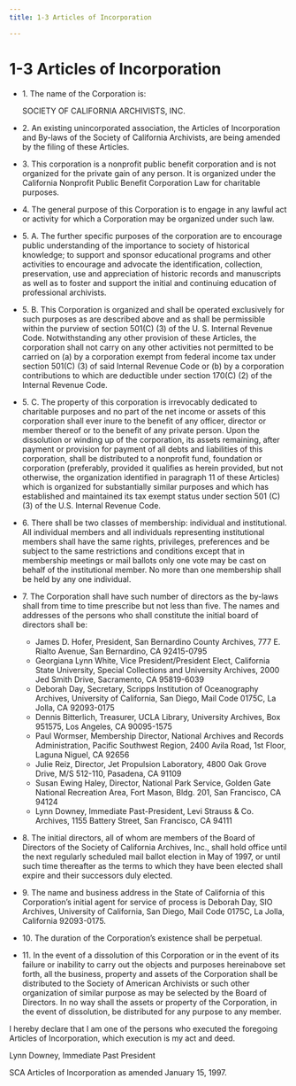 ```yaml
---
title: 1-3 Articles of Incorporation

---
```


# 1-3 Articles of Incorporation

- 1\. The name of the Corporation is:

     SOCIETY OF CALIFORNIA ARCHIVISTS, INC.

- 2\. An existing unincorporated association, the Articles of Incorporation and By-laws of the Society of California Archivists, are being amended by the filing of these Articles.

- 3\. This corporation is a nonprofit public benefit corporation and is not organized for the private gain of any person. It is organized under the California Nonprofit Public Benefit Corporation Law for charitable purposes.

- 4\. The general purpose of this Corporation is to engage in any lawful act or activity for which a Corporation may be organized under such law.

- 5\. A. The further specific purposes of the corporation are to encourage public understanding of the importance to society of historical knowledge; to support and sponsor educational programs and other activities to encourage and advocate the identification, collection, preservation, use and appreciation of historic records and manuscripts as well as to foster and support the initial and continuing education of professional archivists.

- 5\. B. This Corporation is organized and shall be operated exclusively for such purposes as are described above and as shall be permissible within the purview of section 501(C) (3) of the U. S. Internal Revenue Code. Notwithstanding any other provision of these Articles, the corporation shall not carry on any other activities not permitted to be carried on (a) by a corporation exempt from federal income tax under section 501(C) (3) of said Internal Revenue Code or (b) by a corporation contributions to which are deductible under section 170(C) (2) of the Internal Revenue Code.

- 5\. C. The property of this corporation is irrevocably dedicated to charitable purposes and no part of the net income or assets of this corporation shall ever inure to the benefit of any officer, director or member thereof or to the benefit of any private person. Upon the dissolution or winding up of the corporation, its assets remaining, after payment or provision for payment of all debts and liabilities of this corporation, shall be distributed to a nonprofit fund, foundation or corporation (preferably, provided it qualifies as herein provided, but not otherwise, the organization identified in paragraph 11 of these Articles) which is organized for substantially similar purposes and which has established and maintained its tax exempt status under section 501 (C) (3) of the U.S. Internal Revenue Code.

- 6\. There shall be two classes of membership: individual and institutional. All individual members and all individuals representing institutional members shall have the same rights, privileges, preferences and be subject to the same restrictions and conditions except that in membership meetings or mail ballots only one vote may be cast on behalf of the institutional member. No more than one membership shall be held by any one individual.

- 7\. The Corporation shall have such number of directors as the by-laws shall from time to time prescribe but not less than five. The names and addresses of the persons who shall
constitute the initial board of directors shall be:
   - James D. Hofer, President, San Bernardino County Archives, 777 E. Rialto Avenue, San Bernardino, CA 92415-0795
   - Georgiana Lynn White, Vice President/President Elect, California State University, Special Collections and University Archives, 2000 Jed Smith Drive, Sacramento, CA 95819-6039
   - Deborah Day, Secretary, Scripps Institution of Oceanography Archives, University of California, San Diego, Mail Code 0175C, La Jolla, CA 92093-0175
   - Dennis Bitterlich, Treasurer, UCLA Library, University Archives, Box 951575, Los Angeles, CA 90095-1575
   - Paul Wormser, Membership Director, National Archives and Records Administration, Pacific Southwest Region, 2400 Avila Road, 1st Floor, Laguna Niguel, CA 92656
   - Julie Reiz, Director, Jet Propulsion Laboratory, 4800 Oak Grove Drive, M/S 512-110, Pasadena, CA 91109
   - Susan Ewing Haley, Director, National Park Service, Golden Gate National Recreation Area, Fort Mason, Bldg. 201, San Francisco, CA 94124
   - Lynn Downey, Immediate Past-President, Levi Strauss & Co. Archives, 1155 Battery Street, San Francisco, CA 94111
  
- 8\. The initial directors, all of whom are members of the Board of Directors of the Society of California Archives, Inc., shall hold office until the next regularly scheduled mail ballot election in May of 1997, or until such time thereafter as the terms to which they have been elected shall expire and their successors duly elected.

- 9\. The name and business address in the State of California of this Corporation’s initial agent for service of process is Deborah Day, SIO Archives, University of California, San Diego, Mail Code 0175C, La Jolla, California 92093-0175.

- 10\. The duration of the Corporation’s existence shall be perpetual.

- 11\. In the event of a dissolution of this Corporation or in the event of its failure or inability to carry out the objects and purposes hereinabove set forth, all the business, property and assets of the Corporation shall be distributed to the Society of American Archivists or such other organization of similar purpose as may be selected by the Board of Directors. In no way shall the assets or property of the Corporation, in the event of dissolution, be distributed for any purpose to any member.


I hereby declare that I am one of the persons who executed the foregoing Articles of Incorporation, which execution is my act and deed.

Lynn Downey, Immediate Past President

SCA Articles of Incorporation as amended January 15, 1997.
